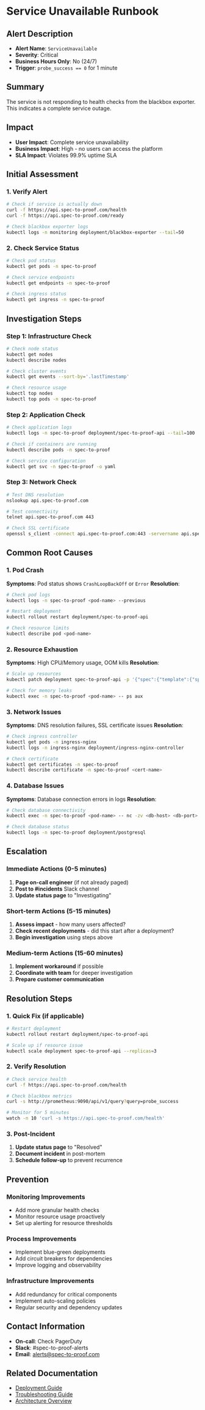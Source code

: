 # Service Unavailable Runbook

## Alert Description
- **Alert Name**: `ServiceUnavailable`
- **Severity**: Critical
- **Business Hours Only**: No (24/7)
- **Trigger**: `probe_success == 0` for 1 minute

## Summary
The service is not responding to health checks from the blackbox exporter. This indicates a complete service outage.

## Impact
- **User Impact**: Complete service unavailability
- **Business Impact**: High - no users can access the platform
- **SLA Impact**: Violates 99.9% uptime SLA

## Initial Assessment

### 1. Verify Alert
```bash
# Check if service is actually down
curl -f https://api.spec-to-proof.com/health
curl -f https://api.spec-to-proof.com/ready

# Check blackbox exporter logs
kubectl logs -n monitoring deployment/blackbox-exporter --tail=50
```

### 2. Check Service Status
```bash
# Check pod status
kubectl get pods -n spec-to-proof

# Check service endpoints
kubectl get endpoints -n spec-to-proof

# Check ingress status
kubectl get ingress -n spec-to-proof
```

## Investigation Steps

### Step 1: Infrastructure Check
```bash
# Check node status
kubectl get nodes
kubectl describe nodes

# Check cluster events
kubectl get events --sort-by='.lastTimestamp'

# Check resource usage
kubectl top nodes
kubectl top pods -n spec-to-proof
```

### Step 2: Application Check
```bash
# Check application logs
kubectl logs -n spec-to-proof deployment/spec-to-proof-api --tail=100

# Check if containers are running
kubectl describe pods -n spec-to-proof

# Check service configuration
kubectl get svc -n spec-to-proof -o yaml
```

### Step 3: Network Check
```bash
# Test DNS resolution
nslookup api.spec-to-proof.com

# Test connectivity
telnet api.spec-to-proof.com 443

# Check SSL certificate
openssl s_client -connect api.spec-to-proof.com:443 -servername api.spec-to-proof.com
```

## Common Root Causes

### 1. Pod Crash
**Symptoms**: Pod status shows `CrashLoopBackOff` or `Error`
**Resolution**:
```bash
# Check pod logs
kubectl logs -n spec-to-proof <pod-name> --previous

# Restart deployment
kubectl rollout restart deployment/spec-to-proof-api

# Check resource limits
kubectl describe pod <pod-name>
```

### 2. Resource Exhaustion
**Symptoms**: High CPU/Memory usage, OOM kills
**Resolution**:
```bash
# Scale up resources
kubectl patch deployment spec-to-proof-api -p '{"spec":{"template":{"spec":{"containers":[{"name":"api","resources":{"requests":{"memory":"1Gi","cpu":"500m"},"limits":{"memory":"2Gi","cpu":"1000m"}}}]}}}}'

# Check for memory leaks
kubectl exec -n spec-to-proof <pod-name> -- ps aux
```

### 3. Network Issues
**Symptoms**: DNS resolution failures, SSL certificate issues
**Resolution**:
```bash
# Check ingress controller
kubectl get pods -n ingress-nginx
kubectl logs -n ingress-nginx deployment/ingress-nginx-controller

# Check certificate
kubectl get certificates -n spec-to-proof
kubectl describe certificate -n spec-to-proof <cert-name>
```

### 4. Database Issues
**Symptoms**: Database connection errors in logs
**Resolution**:
```bash
# Check database connectivity
kubectl exec -n spec-to-proof <pod-name> -- nc -zv <db-host> <db-port>

# Check database status
kubectl logs -n spec-to-proof deployment/postgresql
```

## Escalation

### Immediate Actions (0-5 minutes)
1. **Page on-call engineer** (if not already paged)
2. **Post to #incidents** Slack channel
3. **Update status page** to "Investigating"

### Short-term Actions (5-15 minutes)
1. **Assess impact** - how many users affected?
2. **Check recent deployments** - did this start after a deployment?
3. **Begin investigation** using steps above

### Medium-term Actions (15-60 minutes)
1. **Implement workaround** if possible
2. **Coordinate with team** for deeper investigation
3. **Prepare customer communication**

## Resolution Steps

### 1. Quick Fix (if applicable)
```bash
# Restart deployment
kubectl rollout restart deployment/spec-to-proof-api

# Scale up if resource issue
kubectl scale deployment spec-to-proof-api --replicas=3
```

### 2. Verify Resolution
```bash
# Check service health
curl -f https://api.spec-to-proof.com/health

# Check blackbox metrics
curl -s http://prometheus:9090/api/v1/query?query=probe_success

# Monitor for 5 minutes
watch -n 10 'curl -s https://api.spec-to-proof.com/health'
```

### 3. Post-Incident
1. **Update status page** to "Resolved"
2. **Document incident** in post-mortem
3. **Schedule follow-up** to prevent recurrence

## Prevention

### Monitoring Improvements
- Add more granular health checks
- Monitor resource usage proactively
- Set up alerting for resource thresholds

### Process Improvements
- Implement blue-green deployments
- Add circuit breakers for dependencies
- Improve logging and observability

### Infrastructure Improvements
- Add redundancy for critical components
- Implement auto-scaling policies
- Regular security and dependency updates

## Contact Information
- **On-call**: Check PagerDuty
- **Slack**: #spec-to-proof-alerts
- **Email**: alerts@spec-to-proof.com

## Related Documentation
- [Deployment Guide](../deployment.md)
- [Troubleshooting Guide](../troubleshooting.md)
- [Architecture Overview](../architecture.md) 